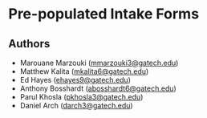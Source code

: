# Pre-populated Intake Forms

## Authors

- Marouane Marzouki ([mmarzouki3@gatech.edu](mailto:mmarzouki3@gatech.edu))
- Matthew Kalita ([mkalita6@gatech.edu](mailto:mkalita6@gatech.edu))
- Ed Hayes ([ehayes9@gatech.edu](mailto:ehayes9@gatech.edu))
- Anthony Bosshardt ([abosshardt6@gatech.edu](mailto:abosshardt6@gatech.edu))
- Parul Khosla ([pkhosla3@gatech.edu](mailto:pkhosla3@gatech.edu))
- Daniel Arch ([darch3@gatech.edu](mailto:darch3@gatech.edu))
